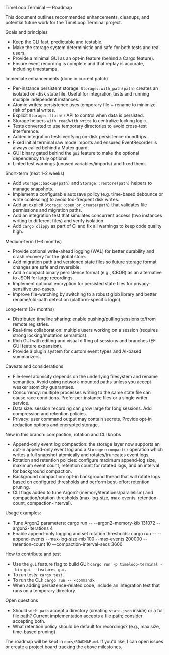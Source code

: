 TimeLoop Terminal — Roadmap

This document outlines recommended enhancements, cleanups, and potential future work for the TimeLoop Terminal project.

Goals and principles
- Keep the CLI fast, predictable and testable.
- Make the storage system deterministic and safe for both tests and real users.
- Provide a minimal GUI as an opt-in feature (behind a Cargo feature).
- Ensure event recording is complete and that replay is accurate, including timestamps.

Immediate enhancements (done in current patch)
- Per-instance persistent storage: `Storage::with_path(path)` creates an isolated on-disk state file. Useful for integration tests and running multiple independent instances.
- Atomic writes: persistence uses temporary file + rename to minimize risk of partial writes.
- Explicit `Storage::flush()` API to control when data is persisted.
- Storage helpers `with_read`/`with_write` to centralize locking logic.
- Tests converted to use temporary directories to avoid cross-test interference.
- Added integration tests verifying on-disk persistence roundtrips.
- Fixed initial terminal raw mode imports and ensured EventRecorder is always called behind a Mutex guard.
- GUI binary gated behind the `gui` feature to make the optional dependency truly optional.
- Linted test warnings (unused variables/imports) and fixed them.

Short-term (next 1–2 weeks)
- Add `Storage::backup(path)` and `Storage::restore(path)` helpers to manage snapshots.
- Implement a configurable autosave policy (e.g. time-based debounce or write coalescing) to avoid too-frequent disk writes.
- Add an explicit `Storage::open_or_create(path)` that validates file permissions and migration paths.
- Add an integration test that simulates concurrent access (two instances writing to different files) and verify isolation.
- Add `cargo clippy` as part of CI and fix all warnings to keep code quality high.

Medium-term (1–3 months)
- Provide optional write-ahead logging (WAL) for better durability and crash recovery for the global store.
- Add migration path and versioned state files so future storage format changes are safe and reversible.
- Add a compact binary persistence format (e.g., CBOR) as an alternative to JSON for large recordings.
- Implement optional encryption for persisted state files for privacy-sensitive use-cases.
- Improve file-watching by switching to a robust glob library and better rename/old-path detection (platform-specific logic).

Long-term (3+ months)
- Distributed timeline sharing: enable pushing/pulling sessions to/from remote registries.
- Real-time collaboration: multiple users working on a session (requires strong locking/mutation semantics).
- Rich GUI with editing and visual diffing of sessions and branches (EF GUI feature expansion).
- Provide a plugin system for custom event types and AI-based summarizers.

Caveats and considerations
- File-level atomicity depends on the underlying filesystem and rename semantics. Avoid using network-mounted paths unless you accept weaker atomicity guarantees.
- Concurrency: multiple processes writing to the same state file can cause race conditions. Prefer per-instance files or a single writer service.
- Data size: session recording can grow large for long sessions. Add compression and retention policies.
- Privacy: user command output may contain secrets. Provide opt-in redaction options and encrypted storage.

New in this branch: compaction, rotation and CLI knobs
- Append-only event log compaction: the storage layer now supports an opt-in append-only event log and a `Storage::compact()` operation which writes a full snapshot atomically and rotates/truncates event logs.
- Rotation and retention policies: configure maximum append-log size, maximum event count, retention count for rotated logs, and an interval for background compaction.
- Background compaction: opt-in background thread that will rotate logs based on configured thresholds and perform best-effort retention pruning.
- CLI flags added to tune Argon2 (memory/iterations/parallelism) and compaction/rotation thresholds (max-log-size, max-events, retention-count, compaction-interval).

Usage examples:

- Tune Argon2 parameters:
	cargo run -- --argon2-memory-kib 131072 --argon2-iterations 4
- Enable append-only logging and set rotation thresholds:
	cargo run -- --append-events --max-log-size-mb 100 --max-events 200000 --retention-count 10 --compaction-interval-secs 3600

How to contribute and test
- Use the `gui` feature flag to build GUI: `cargo run -p timeloop-terminal --bin gui --features gui`.
- To run tests: `cargo test`.
- To run the CLI: `cargo run -- <command>`.
- When adding persistence-related code, include an integration test that runs on a temporary directory.

Open questions
- Should `with_path` accept a directory (creating `state.json` inside) or a full file path? Current implementation accepts a file path; consider accepting both.
- What retention policy should be default for recordings? (e.g., max size, time-based pruning)

The roadmap will be kept in `docs/ROADMAP.md`. If you'd like, I can open issues or create a project board tracking the above milestones.